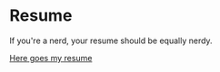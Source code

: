 # Resume
 If you're a nerd, your resume should be equally nerdy.

 [Here goes my resume](http://goo.gl/ZCS5Jh)


